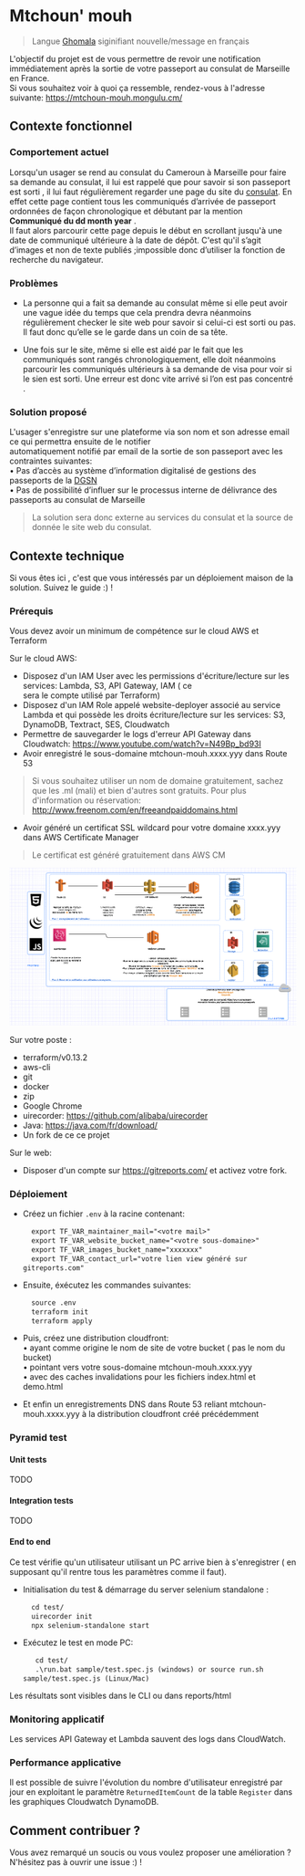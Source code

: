 # Mtchoun' mouh
> Langue [Ghomala](https://fr.wikipedia.org/wiki/Ghomala%CA%BC) siginifiant nouvelle/message en français

L'objectif du projet est de vous permettre de revoir une notification immédiatement après la sortie de votre passeport au consulat de Marseille en France.  
Si vous souhaitez voir à quoi ça ressemble, rendez-vous à l'adresse suivante: https://mtchoun-mouh.mongulu.cm/

## Contexte fonctionnel

### Comportement actuel

Lorsqu'un usager se rend au consulat du Cameroun à Marseille pour faire sa demande au consulat, il lui est rappelé que pour savoir si son passeport est sorti , il lui faut régulièrement regarder une page du site du [consulat](https://www.consulacam-marseille.fr/index.php?p=consulat-cameroun-passeports). En effet cette page contient tous les communiqués d’arrivée de passeport ordonnées de façon chronologique et débutant par la mention  **Communiqué du dd month year** .  
Il faut alors parcourir cette page depuis le début en scrollant jusqu'à une date de communiqué ultérieure à la date de dépôt. C'est qu'il s’agit d’images et non de texte publiés ;impossible donc d’utiliser la fonction de recherche du navigateur.

### Problèmes

* La personne qui a fait sa demande au consulat même si elle peut avoir une vague idée du temps que cela prendra devra néanmoins régulièrement checker le site web pour savoir si celui-ci est sorti ou pas. Il faut donc qu’elle se le garde dans un coin de sa tête.

* Une fois sur le site, même si elle est aidé par le fait que les communiqués sont rangés chronologiquement, elle doit néanmoins parcourir les communiqués ultérieurs à sa demande de visa pour voir si le sien est sorti. Une erreur est donc vite arrivé si l’on est pas concentré . 

### Solution proposé
L'usager s'enregistre sur une plateforme via son nom et son adresse email ce qui permettra ensuite de le notifier  
automatiquement notifié par email de la sortie de son passeport avec les contraintes suivantes:   
    • Pas d’accès au système d’information digitalisé de gestions des passeports de la [DGSN]( https://www.dgsn.cm/?fbclid=IwAR1KmGe-drUBiwpUg_tx-6b-crEPsXrqoPdTK7X8Ik-mag-NG7pUky4zV7U)    
    • Pas de possibilité d’influer sur le processus interne de délivrance des passeports au consulat de Marseille
    
> La solution sera donc externe au services du consulat et la source de donnée le site web du consulat. 



## Contexte technique

Si vous êtes ici , c'est que vous intéressés par un déploiement maison de la solution. Suivez le guide :) !

### Prérequis
Vous devez avoir un minimum de compétence sur le cloud AWS et Terraform

Sur le cloud AWS:
* Disposez d'un IAM User avec les permissions d'écriture/lecture sur les services: Lambda, S3, API Gateway, IAM ( ce  
sera le compte utilisé par Terraform)
* Disposez d'un IAM Role appelé website-deployer associé au service Lambda et qui possède les droits écriture/lecture 
sur les services: S3, DynamoDB, Textract, SES, Cloudwatch
* Permettre de sauvegarder le logs d'erreur API Gateway dans Cloudwatch: https://www.youtube.com/watch?v=N49Bp_bd93I
* Avoir enregistré le sous-domaine mtchoun-mouh.xxxx.yyy dans Route 53
> Si vous souhaitez utiliser un nom de domaine gratuitement, sachez que les .ml (mali) et bien d'autres sont gratuits.
> Pour plus d'information ou réservation: http://www.freenom.com/en/freeandpaiddomains.html
* Avoir généré un certificat SSL wildcard pour votre domaine xxxx.yyy dans AWS Certificate Manager
> Le certificat est généré gratuitement dans AWS CM

![Design](design.png)

Sur votre poste : 
* terraform/v0.13.2
* aws-cli
* git
* docker
* zip
* Google Chrome
* uirecorder: https://github.com/alibaba/uirecorder  
* Java: https://java.com/fr/download/  
* Un fork de ce ce projet

Sur le web:
* Disposer d'un compte sur https://gitreports.com/ et activez votre fork.


### Déploiement

* Créez un fichier `.env` à la racine contenant:
  ```
    export TF_VAR_maintainer_mail="<votre mail>"
    export TF_VAR_website_bucket_name="<votre sous-domaine>"
    export TF_VAR_images_bucket_name="xxxxxxx"
    export TF_VAR_contact_url="votre lien view généré sur gitreports.com"
  ```    
    
* Ensuite, éxécutez les commandes suivantes:
  ```
    source .env
    terraform init
    terraform apply
  ```
 
* Puis, créez une distribution cloudfront:  
    • ayant comme origine le nom de site de votre bucket ( pas le nom du bucket)    
    • pointant vers votre sous-domaine mtchoun-mouh.xxxx.yyy  
    • avec des caches invalidations pour les fichiers index.html et demo.html
    
 
* Et enfin un enregistrements DNS dans Route 53 reliant mtchoun-mouh.xxxx.yyy à la distribution cloudfront créé précédemment


### Pyramid test

#### Unit tests
TODO

#### Integration tests
TODO

#### End to end

Ce test vérifie qu'un utilisateur utilisant un PC arrive bien à s'enregistrer ( en supposant qu'il rentre tous les
paramètres comme il faut).

* Initialisation du test & démarrage du server selenium standalone :
  ```
    cd test/
    uirecorder init
    npx selenium-standalone start
  ```

* Exécutez le test en mode PC:
  ```
     cd test/
     .\run.bat sample/test.spec.js (windows) or source run.sh sample/test.spec.js (Linux/Mac)
  ```

Les résultats sont visibles dans le CLI ou dans reports/html

### Monitoring applicatif

Les services API Gateway et Lambda sauvent des logs dans CloudWatch.

### Performance applicative

Il est possible de suivre l'évolution du nombre d'utilisateur enregistré par jour en exploitant le paramètre
`ReturnedItemCount` de la table `Register` dans les graphiques Cloudwatch DynamoDB.


## Comment contribuer ?

Vous avez remarqué un soucis ou vous voulez proposer une amélioration ? N'hésitez pas à ouvrir une issue :) !
